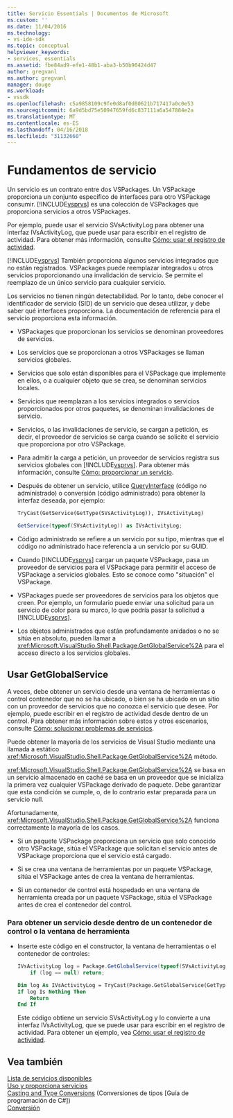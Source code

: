 ```yaml
---
title: Servicio Essentials | Documentos de Microsoft
ms.custom: ''
ms.date: 11/04/2016
ms.technology:
- vs-ide-sdk
ms.topic: conceptual
helpviewer_keywords:
- services, essentials
ms.assetid: fbe84ad9-efe1-48b1-aba3-b50b90424d47
author: gregvanl
ms.author: gregvanl
manager: douge
ms.workload:
- vssdk
ms.openlocfilehash: c5a9858109c9fe0d8af0d00621b717417a0c0e53
ms.sourcegitcommit: 6a9d5bd75e50947659fd6c837111a6a547884e2a
ms.translationtype: MT
ms.contentlocale: es-ES
ms.lasthandoff: 04/16/2018
ms.locfileid: "31132660"
---
```

# <a name="service-essentials"></a>Fundamentos de servicio
Un servicio es un contrato entre dos VSPackages. Un VSPackage proporciona un conjunto específico de interfaces para otro VSPackage consumir. [!INCLUDE[vsprvs](../../code-quality/includes/vsprvs_md.md)] es una colección de VSPackages que proporciona servicios a otros VSPackages.  
  
 Por ejemplo, puede usar el servicio SVsActivityLog para obtener una interfaz IVsActivityLog, que puede usar para escribir en el registro de actividad. Para obtener más información, consulte [Cómo: usar el registro de actividad](../../extensibility/how-to-use-the-activity-log.md).  
  
 [!INCLUDE[vsprvs](../../code-quality/includes/vsprvs_md.md)] También proporciona algunos servicios integrados que no están registrados. VSPackages puede reemplazar integrados u otros servicios proporcionando una invalidación de servicio. Se permite el reemplazo de un único servicio para cualquier servicio.  
  
 Los servicios no tienen ningún detectabilidad. Por lo tanto, debe conocer el identificador de servicio (SID) de un servicio que desea utilizar, y debe saber qué interfaces proporciona. La documentación de referencia para el servicio proporciona esta información.  
  
-   VSPackages que proporcionan los servicios se denominan proveedores de servicios.  
  
-   Los servicios que se proporcionan a otros VSPackages se llaman servicios globales.  
  
-   Servicios que solo están disponibles para el VSPackage que implemente en ellos, o a cualquier objeto que se crea, se denominan servicios locales.  
  
-   Servicios que reemplazan a los servicios integrados o servicios proporcionados por otros paquetes, se denominan invalidaciones de servicio.  
  
-   Servicios, o las invalidaciones de servicio, se cargan a petición, es decir, el proveedor de servicios se carga cuando se solicite el servicio que proporciona por otro VSPackage.  
  
-   Para admitir la carga a petición, un proveedor de servicios registra sus servicios globales con [!INCLUDE[vsprvs](../../code-quality/includes/vsprvs_md.md)]. Para obtener más información, consulte [Cómo: proporcionar un servicio](../../extensibility/how-to-provide-a-service.md).  
  
-   Después de obtener un servicio, utilice [QueryInterface](/cpp/atl/queryinterface) (código no administrado) o conversión (código administrado) para obtener la interfaz deseada, por ejemplo:  
  
    ```vb  
    TryCast(GetService(GetType(SVsActivityLog)), IVsActivityLog)  
    ```  
  
    ```csharp  
    GetService(typeof(SVsActivityLog)) as IVsActivityLog;  
    ```  
  
-   Código administrado se refiere a un servicio por su tipo, mientras que el código no administrado hace referencia a un servicio por su GUID.  
  
-   Cuando [!INCLUDE[vsprvs](../../code-quality/includes/vsprvs_md.md)] cargar un paquete VSPackage, pasa un proveedor de servicios para el VSPackage para permitir el acceso de VSPackage a servicios globales. Esto se conoce como "situación" el VSPackage.  
  
-   VSPackages puede ser proveedores de servicios para los objetos que creen. Por ejemplo, un formulario puede enviar una solicitud para un servicio de color para su marco, lo que podría pasar la solicitud a [!INCLUDE[vsprvs](../../code-quality/includes/vsprvs_md.md)].  
  
-   Los objetos administrados que están profundamente anidados o no se sitúa en absoluto, pueden llamar a <xref:Microsoft.VisualStudio.Shell.Package.GetGlobalService%2A> para el acceso directo a los servicios globales.   
  
<a name="how-to-use-getglobalservice"></a>  
  
## <a name="use-getglobalservice"></a>Usar GetGlobalService  
  
A veces, debe obtener un servicio desde una ventana de herramientas o control contenedor que no se ha ubicado, o bien se ha ubicado en un sitio con un proveedor de servicios que no conozca el servicio que desee. Por ejemplo, puede escribir en el registro de actividad desde dentro de un control. Para obtener más información sobre estos y otros escenarios, consulte [Cómo: solucionar problemas de servicios](../../extensibility/how-to-troubleshoot-services.md).  
  
Puede obtener la mayoría de los servicios de Visual Studio mediante una llamada a estático <xref:Microsoft.VisualStudio.Shell.Package.GetGlobalService%2A> método.  
  
<xref:Microsoft.VisualStudio.Shell.Package.GetGlobalService%2A> se basa en un servicio almacenado en caché se basa en un proveedor que se inicializa la primera vez cualquier VSPackage derivado de paquete. Debe garantizar que esta condición se cumple, o, de lo contrario estar preparada para un servicio null.  
  
Afortunadamente, <xref:Microsoft.VisualStudio.Shell.Package.GetGlobalService%2A> funciona correctamente la mayoría de los casos.  
  
-   Si un paquete VSPackage proporciona un servicio que solo conocido otro VSPackage, sitúa el VSPackage que solicitan el servicio antes de VSPackage proporciona que el servicio está cargado.  
  
-   Si se crea una ventana de herramientas por un paquete VSPackage, sitúa el VSPackage antes de crea la ventana de herramientas.  
  
-   Si un contenedor de control está hospedado en una ventana de herramienta creada por un paquete VSPackage, sitúa el VSPackage antes de crea el contenedor del control.  
  
### <a name="to-get-a-service-from-within-a-tool-window-or-control-container"></a>Para obtener un servicio desde dentro de un contenedor de control o la ventana de herramienta  
  
-   Inserte este código en el constructor, la ventana de herramientas o el contenedor de controles:  
  
    ```csharp  
    IVsActivityLog log = Package.GetGlobalService(typeof(SVsActivityLog)) as IVsActivityLog;
        if (log == null) return;
    ```  
    ```vb  
    Dim log As IVsActivityLog = TryCast(Package.GetGlobalService(GetType(SVsActivityLog)), IVsActivityLog)
    If log Is Nothing Then
        Return
    End If
    ```  
    
    Este código obtiene un servicio SVsActivityLog y lo convierte a una interfaz IVsActivityLog, que se puede usar para escribir en el registro de actividad. Para obtener un ejemplo, vea [Cómo: usar el registro de actividad](../../extensibility/how-to-use-the-activity-log.md).  
  
## <a name="see-also"></a>Vea también  
 [Lista de servicios disponibles](../../extensibility/internals/list-of-available-services.md)   
 [Uso y proporciona servicios](../../extensibility/using-and-providing-services.md)   
 [Casting and Type Conversions](/dotnet/csharp/programming-guide/types/casting-and-type-conversions)  (Conversiones de tipos [Guía de programación de C#])  
 [Conversión](/cpp/cpp/casting)